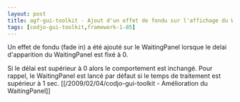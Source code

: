 ```yaml
---
layout: post
title: agf-gui-toolkit - Ajout d'un effet de fondu sur l'affichage du WaitingPanel
tags: [codjo-gui-toolkit,framework-1-85]
---
```

Un effet de fondu (fade in) a été ajouté sur le WaitingPanel lorsque le delai d'apparition du WaitingPanel est fixé à 0.

Si le délai est supérieur à 0 alors le comportement est inchangé. Pour rappel, le WaitingPanel est lancé par défaut si le temps de traitement est supérieur à 1 sec. 
[[/2009/02/04/codjo-gui-toolkit - Amélioration du WaitingPanel]]